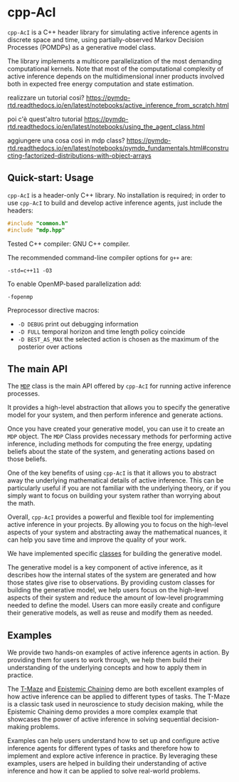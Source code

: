 # cpp-AcI
``cpp-AcI`` is a C++ header library for simulating active inference agents in
discrete space and time, using partially-observed Markov Decision Processes
(POMDPs) as a generative model class.

The library implements a multicore parallelization of the most demanding computational kernels. Note that most of the computational complexity of active inference depends on the multidimensional inner products involved both in expected free energy computation and state estimation.

realizzare un tutorial così? https://pymdp-rtd.readthedocs.io/en/latest/notebooks/active_inference_from_scratch.html

poi c'è quest'altro tutorial https://pymdp-rtd.readthedocs.io/en/latest/notebooks/using_the_agent_class.html

aggiungere una cosa così in mdp class? https://pymdp-rtd.readthedocs.io/en/latest/notebooks/pymdp_fundamentals.html#constructing-factorized-distributions-with-object-arrays

## Quick-start: Usage
``cpp-AcI`` is a header-only C++ library. No installation is required; in order to use ``cpp-AcI`` to build and develop active inference agents, just include the headers:

```c++
#include "common.h"
#include "mdp.hpp"
```

Tested C++ compiler: GNU C++ compiler.

The recommended command-line compiler options for `g++` are:

`-std=c++11 -O3`

To enable OpenMP-based parallelization add:

`-fopenmp`

Preprocessor directive macros:
- `-D DEBUG` print out debugging information
- `-D FULL` temporal horizon and time length policy coincide
- `-D BEST_AS_MAX` the selected action is chosen as the maximum of the posterior over actions

## The main API

The [`MDP`](doc/mdp_class.md) class is the main API offered by ``cpp-AcI`` for running active inference processes.

It provides a high-level abstraction that allows you to specify the generative model for your system, and then perform inference and generate actions.

Once you have created your generative model, you can use it to create an `MDP` object. The `MDP` Class provides necessary methods for performing active inference, including methods for computing the free energy, updating beliefs about the state of the system, and generating actions based on those beliefs.

One of the key benefits of using ``cpp-AcI`` is that it allows you to abstract away the underlying mathematical details of active inference. This can be particularly useful if you are not familiar with the underlying theory, or if you simply want to focus on building your system rather than worrying about the math.

Overall, ``cpp-AcI`` provides a powerful and flexible tool for implementing active inference in your projects. By allowing you to focus on the high-level aspects of your system and abstracting away the mathematical nuances, it can help you save time and improve the quality of your work.

We have implemented specific [classes](doc/generative_model_classes.md) for building the generative model.

The generative model is a key component of active inference, as it describes how the internal states of the system are generated and how those states give rise to observations. By providing custom classes for building the generative model, we help users focus on the high-level aspects of their system and reduce the amount of low-level programming needed to define the model. Users can more easily create and configure their generative models, as well as reuse and modify them as needed.

## Examples

We provide two hands-on examples of active inference agents in action. By providing them for users to work through, we help them build their understanding of the underlying concepts and how to apply them in practice.

The [T-Maze](doc/tmaze_doc/tmaze.md) and [Epistemic Chaining](doc/cue_chaining_doc/cue_chaining.md) demo are both excellent examples of how active inference can be applied to different types of tasks. The T-Maze is a classic task used in neuroscience to study decision making, while the Epistemic Chaining demo provides a more complex example that showcases the power of active inference in solving sequential decision-making problems.

Examples can help users understand how to set up and configure active inference agents for different types of tasks and therefore how to implement and explore active inference in practice. By leveraging these examples, users are helped in building their understanding of active inference and how it can be applied to solve real-world problems.





